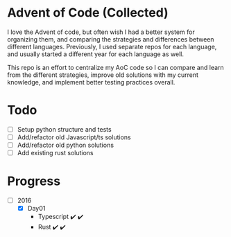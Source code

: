 # Advent of Code (Collected)

I love the Advent of code, but often wish I had a better system for organizing them, and comparing the strategies and differences between different languages.
Previously, I used separate repos for each language, and usually started a different year for each language as well.

This repo is an effort to centralize my AoC code so I can compare and learn from the different strategies, improve old solutions with my current knowledge, and implement better testing practices overall.

# Todo

-   [ ] Setup python structure and tests
-   [ ] Add/refactor old Javascript/ts solutions
-   [ ] Add/refactor old python solutions
-   [ ] Add existing rust solutions

# Progress

-   [ ] 2016
    -   [x] Day01
        -   Typescript :heavy_check_mark: :heavy_check_mark:
        -   Rust :heavy_check_mark: :heavy_check_mark:
